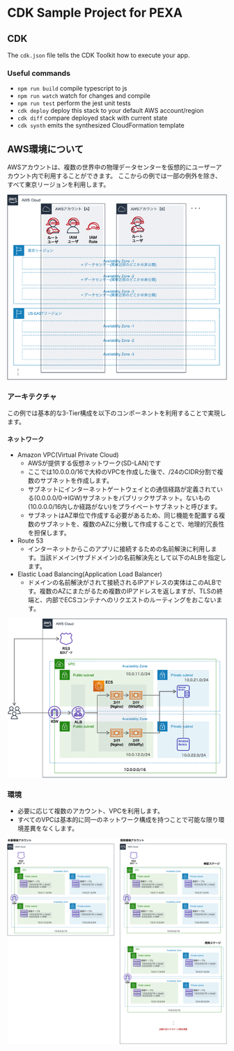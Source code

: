 # CDK Sample Project for PEXA

## CDK
The `cdk.json` file tells the CDK Toolkit how to execute your app.
### Useful commands

* `npm run build`   compile typescript to js
* `npm run watch`   watch for changes and compile
* `npm run test`    perform the jest unit tests
* `cdk deploy`      deploy this stack to your default AWS account/region
* `cdk diff`        compare deployed stack with current state
* `cdk synth`       emits the synthesized CloudFormation template

## AWS環境について

AWSアカウントは、複数の世界中の物理データセンターを仮想的にユーザーアカウント内で利用することができます。
ここからの例では一部の例外を除き、すべて東京リージョンを利用します。

![](./doc/0_AWS.png "AWSアカウントの基本的な考え")

### アーキテクチャ
この例では基本的な3-Tier構成を以下のコンポーネントを利用することで実現します。

#### ネットワーク
- Amazon VPC(Virtual Private Cloud)
    - AWSが提供する仮想ネットワーク(SD-LAN)です
    - ここでは10.0.0.0/16で大枠のVPCを作成した後で、/24のCIDR分割で複数のサブネットを作成します。
    - サブネットにインターネットゲートウェイとの通信経路が定義されている(0.0.0.0/0->IGW)サブネットをパブリックサブネット。ないもの(10.0.0.0/16内しか経路がない)をプライベートサブネットと呼びます。
    - サブネットはAZ単位で作成する必要があるため、同じ機能を配置する複数のサブネットを、複数のAZに分散して作成することで、地理的冗長性を担保します。
- Route 53
    - インターネットからこのアプリに接続するための名前解決に利用します。当該ドメイン(サブドメイン)の名前解決先として以下のALBを指定します。
- Elastic Load Balancing(Application Load Balancer)
    - ドメインの名前解決がされて接続されるIPアドレスの実体はこのALBです。複数のAZにまたがるため複数のIPアドレスを返しますが、TLSの終端と、内部でECSコンテナへのリクエストのルーティングをおこないます。

![](./doc/1_architecture.png "アーキテクチャ")

### 環境
- 必要に応じて複数のアカウント、VPCを利用します。
- すべてのVPCは基本的に同一のネットワーク構成を持つことで可能な限り環境差異をなくします。

![](./doc/2_environment.png "環境")
